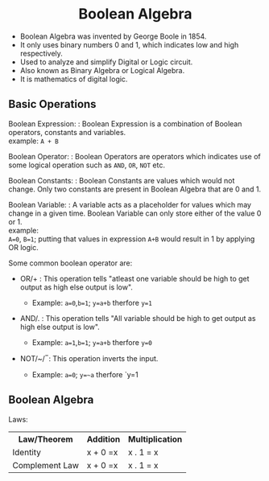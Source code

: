 # <center> Boolean Algebra</center>

 - Boolean Algebra was invented by George Boole in 1854.
 - It only uses binary numbers 0 and 1, which indicates low and high respectively.
 - Used to analyze and simplify Digital or Logic circuit.
 - Also known as Binary Algebra or Logical Algebra.
 - It is mathematics of digital logic. 

## Basic Operations
Boolean Expression:
: Boolean Expression is a combination of Boolean operators, constants and variables. <br>
example: `A + B`

Boolean Operator:
: Boolean Operators are operators which indicates use of some logical operation such as `AND`, `OR`, `NOT` etc.

Boolean Constants:
: Boolean Constants are values which would not change. Only two constants are present in Boolean Algebra that are 0 and 1.

Boolean Variable:
: A variable acts as a placeholder for values which may change in a given time. Boolean Variable can only store either of the value 0 or 1. <br>
example:  
`A=0`, `B=1`; putting that values in expression `A+B` would result in 1 by applying OR logic.

Some common boolean operator are:
 - OR/+
	 : This operation tells "atleast one variable should be high to get output as high else output is low".
	 - Example: `a=0`,`b=1`; `y=a+b` therfore `y=1` 

 - AND/.
	: This operation tells "All variable should be high to get output as high else output is low".
	 - Example: `a=1`,`b=1`; `y=a+b` therfore `y=0`

 - NOT/~/ ̅
   :	This operation inverts the input.
	 - Example: `a=0`; `y=~a` therfore `y=1

## Boolean Algebra
Laws:

<table>
	<th>Law/Theorem</th>
	<th>Addition</th>
	<th>Multiplication </th>
	<tr>
		<td>Identity</td>
		<td> x + 0 =x
		<td>x . 1 = x</td>
	</tr>
	<tr>
		<td>Complement Law</td>
		<td> x + 0 =x
		<td>x . 1 = x</td>
	</tr>
	
	
</table>
<!--stackedit_data:
eyJoaXN0b3J5IjpbLTYwMDY4NDM4MiwtMTkzOTk3OTk4MywxMT
M3NzkwMjQxLDg1MDM1MTYwNCwtMTMzNzc5NzQxMF19
-->